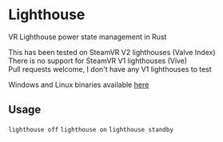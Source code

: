 # Lighthouse
VR Lighthouse power state management in Rust

This has been tested on SteamVR V2 lighthouses (Valve Index)  
There is no support for SteamVR V1 lighthouses (Vive)  
Pull requests welcome, I don't have any V1 lighthouses to test

Windows and Linux binaries available [here](https://github.com/ShayBox/Lighthouse/releases/latest)

## Usage

`lighthouse off`
`lighthouse on`
`lighthouse standby`
